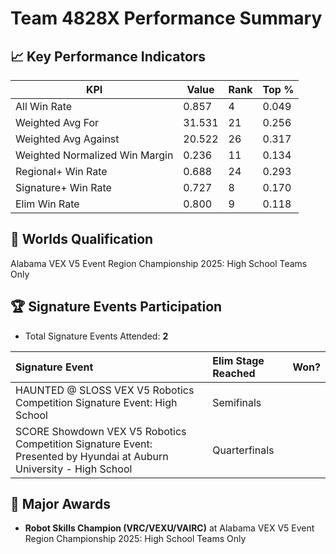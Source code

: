 # Team 4828X Performance Summary

## 📈 Key Performance Indicators
| KPI | Value | Rank | Top % |
| --- | ----- | ---- | ----- |
| All Win Rate | 0.857 | 4 | 0.049 |
| Weighted Avg For | 31.531 | 21 | 0.256 |
| Weighted Avg Against | 20.522 | 26 | 0.317 |
| Weighted Normalized Win Margin | 0.236 | 11 | 0.134 |
| Regional+ Win Rate | 0.688 | 24 | 0.293 |
| Signature+ Win Rate | 0.727 | 8 | 0.170 |
| Elim Win Rate | 0.800 | 9 | 0.118 |


## 🎯 Worlds Qualification
Alabama VEX V5 Event Region Championship 2025: High School Teams Only

## 🏆 Signature Events Participation
- Total Signature Events Attended: **2**

| Signature Event | Elim Stage Reached | Won? |
|:----------------|:-------------------|:----|
| HAUNTED @ SLOSS VEX V5 Robotics Competition Signature Event: High School | Semifinals |  |
| SCORE Showdown VEX V5 Robotics Competition Signature Event: Presented by Hyundai at Auburn University - High School | Quarterfinals |  |


## 🥇 Major Awards
- **Robot Skills Champion (VRC/VEXU/VAIRC)** at Alabama VEX V5 Event Region Championship 2025: High School Teams Only

